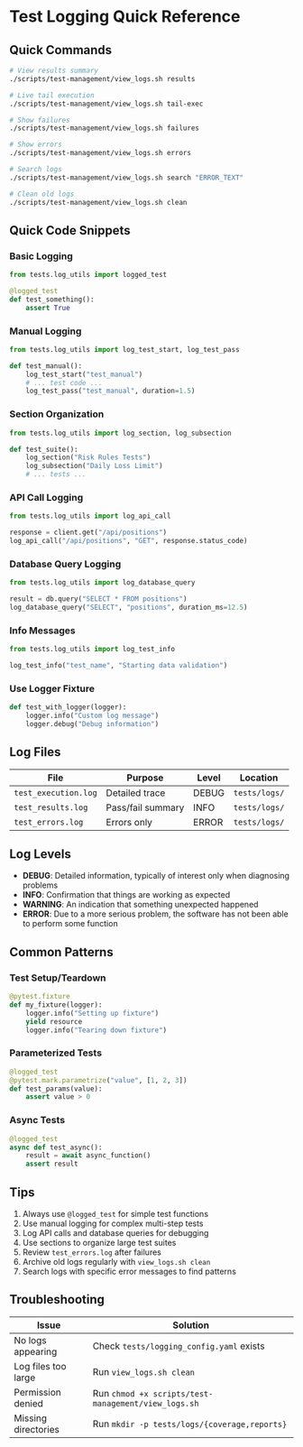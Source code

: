# Test Logging Quick Reference

## Quick Commands

```bash
# View results summary
./scripts/test-management/view_logs.sh results

# Live tail execution
./scripts/test-management/view_logs.sh tail-exec

# Show failures
./scripts/test-management/view_logs.sh failures

# Show errors
./scripts/test-management/view_logs.sh errors

# Search logs
./scripts/test-management/view_logs.sh search "ERROR_TEXT"

# Clean old logs
./scripts/test-management/view_logs.sh clean
```

## Quick Code Snippets

### Basic Logging
```python
from tests.log_utils import logged_test

@logged_test
def test_something():
    assert True
```

### Manual Logging
```python
from tests.log_utils import log_test_start, log_test_pass

def test_manual():
    log_test_start("test_manual")
    # ... test code ...
    log_test_pass("test_manual", duration=1.5)
```

### Section Organization
```python
from tests.log_utils import log_section, log_subsection

def test_suite():
    log_section("Risk Rules Tests")
    log_subsection("Daily Loss Limit")
    # ... tests ...
```

### API Call Logging
```python
from tests.log_utils import log_api_call

response = client.get("/api/positions")
log_api_call("/api/positions", "GET", response.status_code)
```

### Database Query Logging
```python
from tests.log_utils import log_database_query

result = db.query("SELECT * FROM positions")
log_database_query("SELECT", "positions", duration_ms=12.5)
```

### Info Messages
```python
from tests.log_utils import log_test_info

log_test_info("test_name", "Starting data validation")
```

### Use Logger Fixture
```python
def test_with_logger(logger):
    logger.info("Custom log message")
    logger.debug("Debug information")
```

## Log Files

| File | Purpose | Level | Location |
|------|---------|-------|----------|
| `test_execution.log` | Detailed trace | DEBUG | `tests/logs/` |
| `test_results.log` | Pass/fail summary | INFO | `tests/logs/` |
| `test_errors.log` | Errors only | ERROR | `tests/logs/` |

## Log Levels

- **DEBUG**: Detailed information, typically of interest only when diagnosing problems
- **INFO**: Confirmation that things are working as expected
- **WARNING**: An indication that something unexpected happened
- **ERROR**: Due to a more serious problem, the software has not been able to perform some function

## Common Patterns

### Test Setup/Teardown
```python
@pytest.fixture
def my_fixture(logger):
    logger.info("Setting up fixture")
    yield resource
    logger.info("Tearing down fixture")
```

### Parameterized Tests
```python
@logged_test
@pytest.mark.parametrize("value", [1, 2, 3])
def test_params(value):
    assert value > 0
```

### Async Tests
```python
@logged_test
async def test_async():
    result = await async_function()
    assert result
```

## Tips

1. Always use `@logged_test` for simple test functions
2. Use manual logging for complex multi-step tests
3. Log API calls and database queries for debugging
4. Use sections to organize large test suites
5. Review `test_errors.log` after failures
6. Archive old logs regularly with `view_logs.sh clean`
7. Search logs with specific error messages to find patterns

## Troubleshooting

| Issue | Solution |
|-------|----------|
| No logs appearing | Check `tests/logging_config.yaml` exists |
| Log files too large | Run `view_logs.sh clean` |
| Permission denied | Run `chmod +x scripts/test-management/view_logs.sh` |
| Missing directories | Run `mkdir -p tests/logs/{coverage,reports}` |
